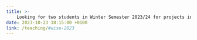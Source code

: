 ```yaml
---
title: >-
    Looking for two students in Winter Semester 2023/24 for projects involving active learning and skeleton-agnostic pose estimation.
date: 2023-10-23 18:15:00 +0100
link: /teaching/#wise-2023
---
```

